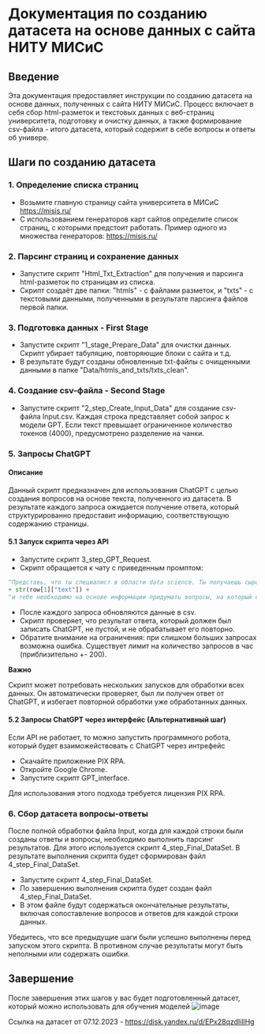 # Документация по созданию датасета на основе данных с сайта НИТУ МИСиС

## Введение


Эта документация предоставляет инструкции по созданию датасета на основе данных, полученных с сайта НИТУ МИСиС. Процесс включает в себя сбор html-разметок и текстовых данных с веб-страниц университета, подготовку и очистку данных, а также формирование csv-файла - итого датасета, который содержит в себе вопросы и ответы об универе.

## Шаги по созданию датасета

### 1. Определение списка страниц
- Возьмите главную страницу сайта университета в МИСиС https://misis.ru/
- С использованием генераторов карт сайтов определите список страниц, с которыми предстоит работать.
Пример одного из множества генераторов: https://misis.ru/

### 2. Парсинг страниц и сохранение данных
- Запустите скрипт "Html_Txt_Extraction" для получения и парсинга html-разметок по страницам из списка.
- Скрипт создаёт две папки: "htmls" - с файлами разметок, и "txts" - с текстовыми данными, полученными в результате парсинга файлов первой папки.

### 3. Подготовка данных - First Stage
- Запустите скрипт "1_stage_Prepare_Data" для очистки данных. Скрипт убирает табуляцию, повторяющие блоки с сайта и т.д.
- В результате будут созданы обновленные txt-файлы с очищенными данными в папке "Data/htmls_and_txts/txts_clean".

### 4. Создание csv-файла - Second Stage
- Запустите скрипт "2_step_Create_Input_Data" для создание csv-файла Input.csv.
Каждая строка представляет собой запрос к модели GPT. Если текст превышает ограниченное количество токенов (4000), предусмотрено разделение на чанки.

### 5. Запросы ChatGPT

#### Описание

Данный скрипт предназначен для использования ChatGPT с целью создания вопросов на основе текста, полученного из датасета. В результате каждого запроса ожидается получение ответа, который структурированно предоставит информацию, соответствующую содержанию страницы.

#### 5.1 Запуск скрипта через API
- Запустите скрипт 3_step_GPT_Request.
- Скрипт обращается к чату с приведенным промптом:
```python
"Представь, что ты специалист в области data science. Ты получаешь сырой текст"
+ str(row[1]["text"]) +
"и тебе необходимо на основе информации придумать вопросы, на который содержимое страницы может дать краткий, чётко структурированный ответ. Пришли мне выход в формате ""Вопрос:.... Ответ:..."
```
- После каждого запроса обновляются данные в csv.
- Скрипт проверяет, что результат ответа, который должен был записать ChatGPT, не пустой, и не обрабатывает его повторно.
- Обратите внимание на ограничения: при слишком больших запросах возможна ошибка. Существует лимит на количество запросов в час (приблизительно +- 200).

**Важно**

Скрипт может потребовать нескольких запусков для обработки всех данных. Он автоматически проверяет, был ли получен ответ от ChatGPT, и избегает повторной обработки уже обработанных данных.

#### 5.2 Запросы ChatGPT через интерфейс (Альтернативный шаг)
Если API не работает, то можно запустить программного робота, который будет взаиможействовать с ChatGPT через интрефейс
- Скачайте приложение PIX RPA.
- Откройте Google Chrome.
- Запустите скрипт GPT_interface.

Для использования этого подхода требуется лицензия PIX RPA.

### 6. Сбор датасета вопросы-ответы

После полной обработки файла Input, когда для каждой строки были созданы ответы и вопросы, необходимо выполнить парсинг результатов. Для этого используется скрипт 4_step_Final_DataSet. В результате выполнения скрипта будет сформирован файл 4_step_Final_DataSet.

- Запустите скрипт 4_step_Final_DataSet.
- По завершению выполнения скрипта будет создан файл 4_step_Final_DataSet.
- В этом файле будут содержаться окончательные результаты, включая сопоставление вопросов и ответов для каждой строки данных.

Убедитесь, что все предыдущие шаги были успешно выполнены перед запуском этого скрипта. В противном случае результаты могут быть неполными или содержать ошибки.

## Завершение
После завершения этих шагов у вас будет подготовленный датасет, который можно использовать для обучения моделей
![image](https://github.com/Committed-Soriti/Misis-Dataset/assets/128974407/641c1794-6de4-455f-85db-c89fbaf9ae9c)

Ссылка на датасет от 07.12.2023 - https://disk.yandex.ru/d/EPx28qzdIillHg

